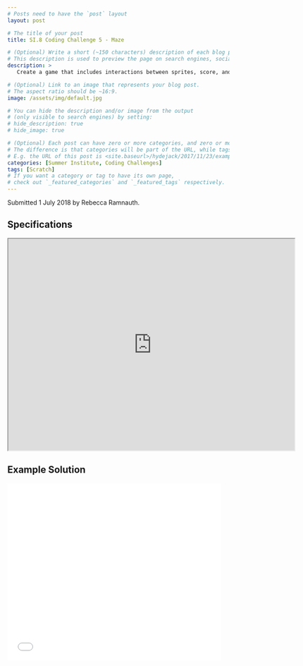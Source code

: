 ```yaml
---
# Posts need to have the `post` layout
layout: post

# The title of your post
title: SI.8 Coding Challenge 5 - Maze

# (Optional) Write a short (~150 characters) description of each blog post.
# This description is used to preview the page on search engines, social media, etc.
description: >
   Create a game that includes interactions between sprites, score, and levels. Move a sprite from the start of a maze to the end without touching the walls.

# (Optional) Link to an image that represents your blog post.
# The aspect ratio should be ~16:9.
image: /assets/img/default.jpg

# You can hide the description and/or image from the output
# (only visible to search engines) by setting:
# hide_description: true
# hide_image: true

# (Optional) Each post can have zero or more categories, and zero or more tags.
# The difference is that categories will be part of the URL, while tags will not.
# E.g. the URL of this post is <site.baseurl>/hydejack/2017/11/23/example-content/
categories: [Summer Institute, Coding Challenges]
tags: [Scratch]
# If you want a category or tag to have its own page,
# check out `_featured_categories` and `_featured_tags` respectively.
---
```

Submitted 1 July 2018 by Rebecca Ramnauth.

## Specifications

<iframe src="https://drive.google.com/file/d/1bTCVjB2YU3cZT_WfEC2PnV9dWMHvPyGn/preview" width="650" height="480"></iframe>

## Example Solution

<iframe allowtransparency="true" width="485" height="402" src="//scratch.mit.edu/projects/embed/235074549/?autostart=false" frameborder="0" allowfullscreen></iframe>
